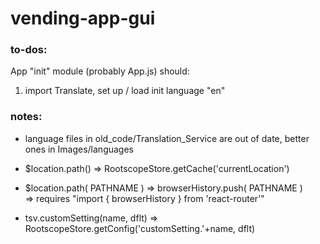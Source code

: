 # vending-app-gui


### to-dos:

App "init" module (probably App.js) should:  
1. import Translate, set up / load init language "en"

### notes:

- language files in old\_code/Translation\_Service are out of date, better ones in Images/languages

- $location.path() => RootscopeStore.getCache('currentLocation')
- $location.path( PATHNAME ) => browserHistory.push( PATHNAME )  
	=> requires "import { browserHistory } from 'react-router'"

- tsv.customSetting(name, dflt) => RootscopeStore.getConfig('customSetting.'+name, dflt)